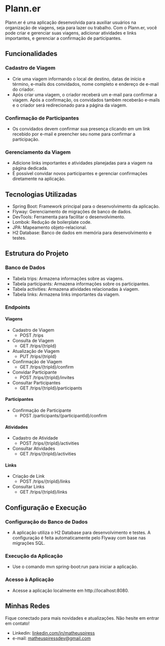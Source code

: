 # Plann.er
Plann.er é uma aplicação desenvolvida para auxiliar usuários na organização de viagens, seja para lazer ou trabalho. Com o Plann.er, você pode criar e gerenciar suas viagens, adicionar atividades e links importantes, e gerenciar a confirmação de participantes.

## Funcionalidades
### Cadastro de Viagem
- Crie uma viagem informando o local de destino, datas de início e término, e-mails dos convidados, nome completo e endereço de e-mail do criador.
- Após criar uma viagem, o criador receberá um e-mail para confirmar a viagem. Após a confirmação, os convidados também receberão e-mails e o criador será redirecionado para a página da viagem.

### Confirmação de Participantes
- Os convidados devem confirmar sua presença clicando em um link recebido por e-mail e preencher seu nome para confirmar a participação.

### Gerenciamento da Viagem
- Adicione links importantes e atividades planejadas para a viagem na página dedicada.
- É possível convidar novos participantes e gerenciar confirmações diretamente na aplicação.

## Tecnologias Utilizadas
- Spring Boot: Framework principal para o desenvolvimento da aplicação.
- Flyway: Gerenciamento de migrações de banco de dados.
- DevTools: Ferramenta para facilitar o desenvolvimento.
- Lombok: Redução de boilerplate code.
- JPA: Mapeamento objeto-relacional.
- H2 Database: Banco de dados em memória para desenvolvimento e testes.

## Estrutura do Projeto
### Banco de Dados
- Tabela trips: Armazena informações sobre as viagens.
- Tabela participants: Armazena informações sobre os participantes.
- Tabela activities: Armazena atividades relacionadas à viagem.
- Tabela links: Armazena links importantes da viagem.

### Endpoints
#### Viagens
- Cadastro de Viagem
  - POST /trips
- Consulta de Viagem
  - GET /trips/{tripId}
- Atualização de Viagem
  - PUT /trips/{tripId}
- Confirmação de Viagem
  - GET /trips/{tripId}/confirm
- Convidar Participante
  - POST /trips/{tripId}/invites
- Consultar Participantes
  - GET /trips/{tripId}/participants
#### Participantes
- Confirmação de Participante
  - POST /participants/{participantId}/confirm
#### Atividades
- Cadastro de Atividade
  - POST /trips/{tripId}/activities
- Consultar Atividades
  - GET /trips/{tripId}/activities
#### Links
- Criação de Link
  - POST /trips/{tripId}/links
- Consultar Links
  - GET /trips/{tripId}/links

## Configuração e Execução
### Configuração do Banco de Dados
- A aplicação utiliza o H2 Database para desenvolvimento e testes. A configuração é feita automaticamente pelo Flyway com base nas migrações SQL.

### Execução da Aplicação
- Use o comando mvn spring-boot:run para iniciar a aplicação.

### Acesso à Aplicação
- Acesse a aplicação localmente em http://localhost:8080.

## Minhas Redes
Fique conectado para mais novidades e atualizações. Não hesite em entrar em contato!

- Linkedin: [linkedin.com/in/matheuspiress](https://www.linkedin.com/in/matheuspiress/)
- e-mail: matheuspiressdev@gmail.com
